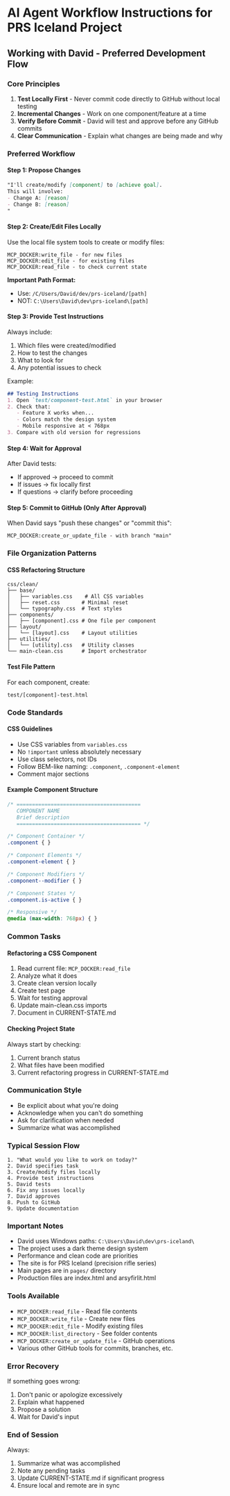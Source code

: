 # AI Agent Workflow Instructions for PRS Iceland Project

## Working with David - Preferred Development Flow

### Core Principles
1. **Test Locally First** - Never commit code directly to GitHub without local testing
2. **Incremental Changes** - Work on one component/feature at a time
3. **Verify Before Commit** - David will test and approve before any GitHub commits
4. **Clear Communication** - Explain what changes are being made and why

### Preferred Workflow

#### Step 1: Propose Changes
```markdown
"I'll create/modify [component] to [achieve goal]. 
This will involve:
- Change A: [reason]
- Change B: [reason]
"
```

#### Step 2: Create/Edit Files Locally
Use the local file system tools to create or modify files:
```
MCP_DOCKER:write_file - for new files
MCP_DOCKER:edit_file - for existing files
MCP_DOCKER:read_file - to check current state
```

**Important Path Format:**
- Use: `/C/Users/David/dev/prs-iceland/[path]`
- NOT: `C:\Users\David\dev\prs-iceland\[path]`

#### Step 3: Provide Test Instructions
Always include:
1. Which files were created/modified
2. How to test the changes
3. What to look for
4. Any potential issues to check

Example:
```markdown
## Testing Instructions
1. Open `test/component-test.html` in your browser
2. Check that:
   - Feature X works when...
   - Colors match the design system
   - Mobile responsive at < 768px
3. Compare with old version for regressions
```

#### Step 4: Wait for Approval
After David tests:
- If approved → proceed to commit
- If issues → fix locally first
- If questions → clarify before proceeding

#### Step 5: Commit to GitHub (Only After Approval)
When David says "push these changes" or "commit this":
```
MCP_DOCKER:create_or_update_file - with branch "main"
```

### File Organization Patterns

#### CSS Refactoring Structure
```
css/clean/
├── base/
│   ├── variables.css    # All CSS variables
│   ├── reset.css       # Minimal reset
│   └── typography.css  # Text styles
├── components/
│   ├── [component].css # One file per component
├── layout/
│   └── [layout].css    # Layout utilities
├── utilities/
│   └── [utility].css   # Utility classes
└── main-clean.css      # Import orchestrator
```

#### Test File Pattern
For each component, create:
```
test/[component]-test.html
```

### Code Standards

#### CSS Guidelines
- Use CSS variables from `variables.css`
- No `!important` unless absolutely necessary
- Use class selectors, not IDs
- Follow BEM-like naming: `.component`, `.component-element`
- Comment major sections

#### Example Component Structure
```css
/* ========================================
   COMPONENT NAME
   Brief description
   ======================================== */

/* Component Container */
.component { }

/* Component Elements */
.component-element { }

/* Component Modifiers */
.component--modifier { }

/* Component States */
.component.is-active { }

/* Responsive */
@media (max-width: 768px) { }
```

### Common Tasks

#### Refactoring a CSS Component
1. Read current file: `MCP_DOCKER:read_file`
2. Analyze what it does
3. Create clean version locally
4. Create test page
5. Wait for testing approval
6. Update main-clean.css imports
7. Document in CURRENT-STATE.md

#### Checking Project State
Always start by checking:
1. Current branch status
2. What files have been modified
3. Current refactoring progress in CURRENT-STATE.md

### Communication Style
- Be explicit about what you're doing
- Acknowledge when you can't do something
- Ask for clarification when needed
- Summarize what was accomplished

### Typical Session Flow
```
1. "What would you like to work on today?"
2. David specifies task
3. Create/modify files locally
4. Provide test instructions
5. David tests
6. Fix any issues locally
7. David approves
8. Push to GitHub
9. Update documentation
```

### Important Notes
- David uses Windows paths: `C:\Users\David\dev\prs-iceland\`
- The project uses a dark theme design system
- Performance and clean code are priorities
- The site is for PRS Iceland (precision rifle series)
- Main pages are in `pages/` directory
- Production files are index.html and arsyfirlit.html

### Tools Available
- `MCP_DOCKER:read_file` - Read file contents
- `MCP_DOCKER:write_file` - Create new files
- `MCP_DOCKER:edit_file` - Modify existing files
- `MCP_DOCKER:list_directory` - See folder contents
- `MCP_DOCKER:create_or_update_file` - GitHub operations
- Various other GitHub tools for commits, branches, etc.

### Error Recovery
If something goes wrong:
1. Don't panic or apologize excessively
2. Explain what happened
3. Propose a solution
4. Wait for David's input

### End of Session
Always:
1. Summarize what was accomplished
2. Note any pending tasks
3. Update CURRENT-STATE.md if significant progress
4. Ensure local and remote are in sync